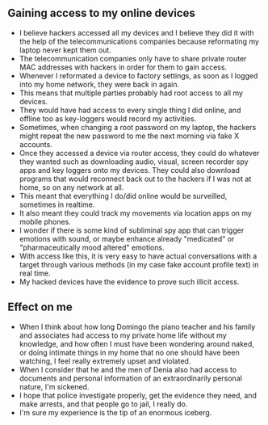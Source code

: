 ## Gaining access to my online devices

- I believe hackers accessed all my devices and I believe they did it with the help of the telecommunications companies because reformating my laptop never kept them out. 
- The telecommunication companies only have to share private router MAC addresses with hackers in order for them to gain access.
- Whenever I reformated a device to factory settings, as soon as I logged into my home network, they were back in again.
- This means that multiple parties probably had root access to all my devices.
- They would have had access to every single thing I did online, and offline too as key-loggers would record my activities.
- Sometimes, when changing a root password on my laptop, the hackers might repeat the new password to me the next morning via fake X accounts.
- Once they accessed a device via router access, they could do whatever they wanted such as downloading audio, visual, screen recorder spy apps and key loggers onto my devices. They could also download programs that would reconnect back out to the hackers if I was not at home, so on any network at all.
- This meant that everything I do/did online would be surveilled, sometimes in realtime.
- It also meant they could track my movements via location apps on my mobile phones.
- I wonder if there is some kind of subliminal spy app that can trigger emotions with sound, or maybe enhance already "medicated" or "pharmaceutically mood altered" emotions.
- With access like this, it is very easy to have actual conversations with a target through various methods (in my case fake account profile text) in real time.
- My hacked devices have the evidence to prove such illicit access.

## Effect on me

- When I think about how long Domingo the piano teacher and his family and associates had access to my private home life without my knowledge, and how often I must have been wondering around naked, or doing intimate things in my home that no one should have been watching, I feel really extremely upset and violated.
- When I consider that he and the men of Denia also had access to documents and personal information of an extraordinarily personal nature, I'm sickened.
- I hope that police investigate properly, get the evidence they need, and make arrests, and that people go to jail, I really do.
- I'm sure my experience is the tip of an enormous iceberg.
